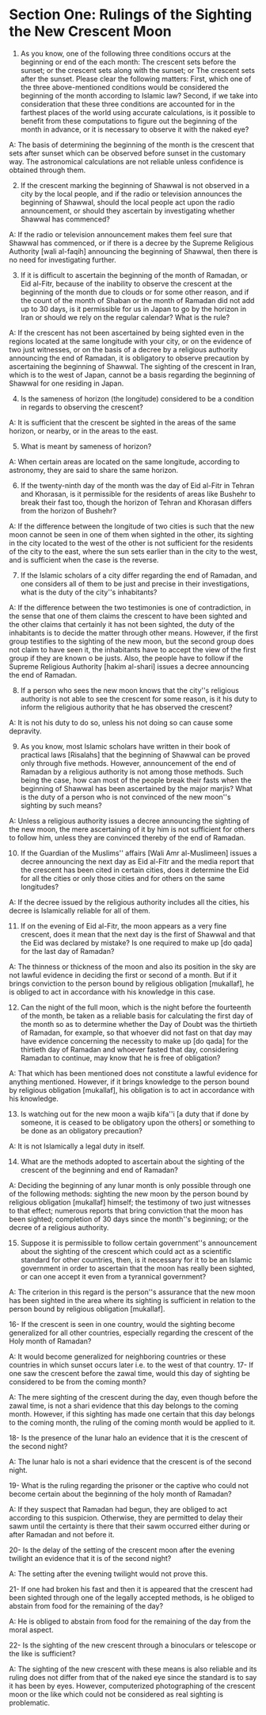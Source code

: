 Section One: Rulings of the Sighting the New Crescent Moon
==========================================================

1. As you know, one of the following three conditions occurs at the
beginning or end of the each month: The crescent sets before the sunset;
or the crescent sets along with the sunset; or The crescent sets after
the sunset. Please clear the following matters: First, which one of the
three above-mentioned conditions would be considered the beginning of
the month according to Islamic law? Second, if we take into
consideration that these three conditions are accounted for in the
farthest places of the world using accurate calculations, is it possible
to benefit from these computations to figure out the beginning of the
month in advance, or it is necessary to observe it with the naked eye?

A: The basis of determining the beginning of the month is the crescent
that sets after sunset which can be observed before sunset in the
customary way. The astronomical calculations are not reliable unless
confidence is obtained through them.

2. If the crescent marking the beginning of Shawwal is not observed in
a city by the local people, and if the radio or television announces the
beginning of Shawwal, should the local people act upon the radio
announcement, or should they ascertain by investigating whether Shawwal
has commenced?

A: If the radio or television announcement makes them feel sure that
Shawwal has commenced, or if there is a decree by the Supreme Religious
Authority [wali al-faqih] announcing the beginning of Shawwal, then
there is no need for investigating further.

3. If it is difficult to ascertain the beginning of the month of
Ramadan, or Eid al-Fitr, because of the inability to observe the
crescent at the beginning of the month due to clouds or for some other
reason, and if the count of the month of Shaban or the month of Ramadan
did not add up to 30 days, is it permissible for us in Japan to go by
the horizon in Iran or should we rely on the regular calendar? What is
the rule?

A: If the crescent has not been ascertained by being sighted even in
the regions located at the same longitude with your city, or on the
evidence of two just witnesses, or on the basis of a decree by a
religious authority announcing the end of Ramadan, it is obligatory to
observe precaution by ascertaining the beginning of Shawwal. The
sighting of the crescent in Iran, which is to the west of Japan, cannot
be a basis regarding the beginning of Shawwal for one residing in
Japan.

4. Is the sameness of horizon (the longitude) considered to be a
condition in regards to observing the crescent?

A: It is sufficient that the crescent be sighted in the areas of the
same horizon, or nearby, or in the areas to the east.

5. What is meant by sameness of horizon?

A: When certain areas are located on the same longitude, according to
astronomy, they are said to share the same horizon.

6. If the twenty-ninth day of the month was the day of Eid al-Fitr in
Tehran and Khorasan, is it permissible for the residents of areas like
Bushehr to break their fast too, though the horizon of Tehran and
Khorasan differs from the horizon of Bushehr?

A: If the difference between the longitude of two cities is such that
the new moon cannot be seen in one of them when sighted in the other,
its sighting in the city located to the west of the other is not
sufficient for the residents of the city to the east, where the sun sets
earlier than in the city to the west, and is sufficient when the case is
the reverse.

7. If the Islamic scholars of a city differ regarding the end of
Ramadan, and one considers all of them to be just and precise in their
investigations, what is the duty of the city''s inhabitants?

A: If the difference between the two testimonies is one of
contradiction, in the sense that one of them claims the crescent to have
been sighted and the other claims that certainly it has not been
sighted, the duty of the inhabitants is to decide the matter through
other means. However, if the first group testifies to the sighting of
the new moon, but the second group does not claim to have seen it, the
inhabitants have to accept the view of the first group if they are known
o be justs. Also, the people have to follow if the Supreme Religious
Authority [hakim al-shari] issues a decree announcing the end of
Ramadan.

8. If a person who sees the new moon knows that the city''s religious
authority is not able to see the crescent for some reason, is it his
duty to inform the religious authority that he has observed the
crescent?


A: It is not his duty to do so, unless his not doing so can cause some
depravity.

9. As you know, most Islamic scholars have written in their book of
practical laws [Risalahs] that the beginning of Shawwal can be proved
only through five methods. However, announcement of the end of Ramadan
by a religious authority is not among those methods. Such being the
case, how can most of the people break their fasts when the beginning of
Shawwal has been ascertained by the major marjis? What is the duty of a
person who is not convinced of the new moon''s sighting by such means?

A: Unless a religious authority issues a decree announcing the sighting
of the new moon, the mere ascertaining of it by him is not sufficient
for others to follow him, unless they are convinced thereby of the end
of Ramadan.

10. If the Guardian of the Muslims'' affairs [Wali Amr al-Muslimeen]
issues a decree announcing the next day as Eid al-Fitr and the media
report that the crescent has been cited in certain cities, does it
determine the Eid for all the cities or only those cities and for others
on the same longitudes?

A: If the decree issued by the religious authority includes all the
cities, his decree is Islamically reliable for all of them.

11. If on the evening of Eid al-Fitr, the moon appears as a very fine
crescent, does it mean that the next day is the first of Shawwal and
that the Eid was declared by mistake? Is one required to make up [do
qada] for the last day of Ramadan?

A: The thinness or thickness of the moon and also its position in the
sky are not lawful evidence in deciding the first or second of a month.
But if it brings conviction to the person bound by religious obligation
[mukallaf], he is obliged to act in accordance with his knowledge in
this case.

12. Can the night of the full moon, which is the night before the
fourteenth of the month, be taken as a reliable basis for calculating
the first day of the month so as to determine whether the Day of Doubt
was the thirtieth of Ramadan, for example, so that whoever did not fast
on that day may have evidence concerning the necessity to make up [do
qada] for the thirtieth day of Ramadan and whoever fasted that day,
considering Ramadan to continue, may know that he is free of
obligation?

A: That which has been mentioned does not constitute a lawful evidence
for anything mentioned. However, if it brings knowledge to the person
bound by religious obligation [mukallaf], his obligation is to act in
accordance with his knowledge.

13. Is watching out for the new moon a wajib kifa''i [a duty that if
done by someone, it is ceased to be obligatory upon the others] or
something to be done as an obligatory precaution?

A: It is not Islamically a legal duty in itself.

14. What are the methods adopted to ascertain about the sighting of the
crescent of the beginning and end of Ramadan?

A: Deciding the beginning of any lunar month is only possible through
one of the following methods: sighting the new moon by the person bound
by religious obligation [mukallaf] himself; the testimony of two just
witnesses to that effect; numerous reports that bring conviction that
the moon has been sighted; completion of 30 days since the month''s
beginning; or the decree of a religious authority.

15. Suppose it is permissible to follow certain government''s
announcement about the sighting of the crescent which could act as a
scientific standard for other countries, then, is it necessary for it to
be an Islamic government in order to ascertain that the moon has really
been sighted, or can one accept it even from a tyrannical government?

A: The criterion in this regard is the person''s assurance that the new
moon has been sighted in the area where its sighting is sufficient in
relation to the person bound by religious obligation [mukallaf].

16- If the crescent is seen in one country, would the sighting become
generalized for all other countries, especially regarding the crescent
of the Holy month of Ramadan?

A: It would become generalized for neighboring countries or these
countries in which sunset occurs later i.e. to the west of that country.
17- If one saw the crescent before the zawal time, would this day of
sighting be considered to be from the coming month?

A: The mere sighting of the crescent during the day, even though before
the zawal time, is not a shari evidence that this day belongs to the
coming month. However, if this sighting has made one certain that this
day belongs to the coming month, the ruling of the coming month would be
applied to it.

18- Is the presence of the lunar halo an evidence that it is the
crescent of the second night?

A: The lunar halo is not a shari evidence that the crescent is of the
second night.

19- What is the ruling regarding the prisoner or the captive who could
not become certain about the beginning of the holy month of Ramadan?

A: If they suspect that Ramadan had begun, they are obliged to act
according to this suspicion. Otherwise, they are permitted to delay
their sawm until the certainty is there that their sawm occurred either
during or after Ramadan and not before it.

20- Is the delay of the setting of the crescent moon after the evening
twilight an evidence that it is of the second night?

A: The setting after the evening twilight would not prove this.

21- If one had broken his fast and then it is appeared that the
crescent had been sighted through one of the legally accepted methods,
is he obliged to abstain from food for the remaining of the day?

A: He is obliged to abstain from food for the remaining of the day from
the moral aspect.

22- Is the sighting of the new crescent through a binoculars or
telescope or the like is sufficient?

A: The sighting of the new crescent with these means is also reliable
and its ruling does not differ from that of the naked eye since the
standard is to say it has been by eyes. However, computerized
photographing of the crescent moon or the like which could not be
considered as real sighting is problematic.


